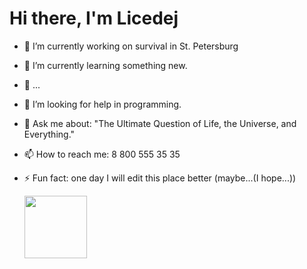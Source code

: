 # Hi there, I'm Licedej

- 🔭 I’m currently working on survival in St. Petersburg
- 🌱 I’m currently learning something new.
- 👯 ...
- 🤔 I’m looking for help in programming.
- 💬 Ask me about: "The Ultimate Question of Life, the Universe, and Everything."
- 📫 How to reach me: 8 800 555 35 35
- ⚡ Fun fact: one day I will edit this place better (maybe...(I hope...))


  <img src="[https://media.giphy.com/media/M9gbBd9nbDrOTu1Mqx/giphy.gif](https://gifs.obs.ru-moscow-1.hc.sbercloud.ru/4ec1c15b56da55a5e127b0b26a48303937794bc521609ad2301dbf6010d63d87.gif)" width="100"/>
</div>
